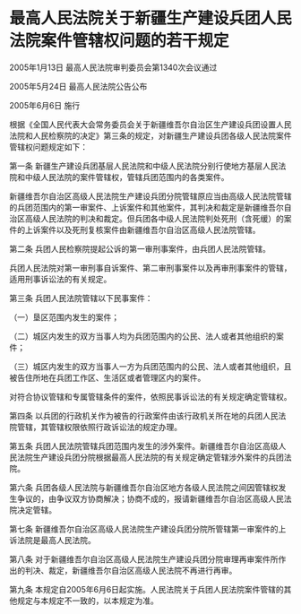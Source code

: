 # 最高人民法院关于新疆生产建设兵团人民法院案件管辖权问题的若干规定

2005年1月13日 最高人民法院审判委员会第1340次会议通过

2005年5月24日 最高人民法院公告公布

2005年6月6日 施行

<!-- INFO END -->

根据《全国人民代表大会常务委员会关于新疆维吾尔自治区生产建设兵团设置人民法院和人民检察院的决定》第三条的规定，对新疆生产建设兵团各级人民法院案件管辖权问题规定如下：

第一条 新疆生产建设兵团基层人民法院和中级人民法院分别行使地方基层人民法院和中级人民法院的案件管辖权，管辖兵团范围内的各类案件。

新疆维吾尔自治区高级人民法院生产建设兵团分院管辖原应当由高级人民法院管辖的兵团范围内的第一审案件、上诉案件和其他案件，其判决和裁定是新疆维吾尔自治区高级人民法院的判决和裁定。但兵团各中级人民法院判处死刑（含死缓）的案件的上诉案件以及死刑复核案件由新疆维吾尔自治区高级人民法院管辖。

第二条 兵团人民检察院提起公诉的第一审刑事案件，由兵团人民法院管辖。

兵团人民法院对第一审刑事自诉案件、第二审刑事案件以及再审刑事案件的管辖，适用刑事诉讼法的有关规定。

第三条 兵团人民法院管辖以下民事案件：

（一）垦区范围内发生的案件；

（二）城区内发生的双方当事人均为兵团范围内的公民、法人或者其他组织的案件；

（三）城区内发生的双方当事人一方为兵团范围内的公民、法人或者其他组织，且被告住所地在兵团工作区、生活区或者管理区内的案件。

对符合协议管辖和专属管辖条件的案件，依照民事诉讼法的有关规定确定管辖权。

第四条 以兵团的行政机关作为被告的行政案件由该行政机关所在地的兵团人民法院管辖，其管辖权限依照行政诉讼法的规定办理。

第五条 兵团人民法院管辖兵团范围内发生的涉外案件。新疆维吾尔自治区高级人民法院生产建设兵团分院根据最高人民法院的有关规定确定管辖涉外案件的兵团法院。

第六条 兵团各级人民法院与新疆维吾尔自治区地方各级人民法院之间因管辖权发生争议的，由争议双方协商解决；协商不成的，报请新疆维吾尔自治区高级人民法院决定管辖。

第七条 新疆维吾尔自治区高级人民法院生产建设兵团分院所管辖第一审案件的上诉法院是最高人民法院。

第八条 对于新疆维吾尔自治区高级人民法院生产建设兵团分院审理再审案件所作出的判决、裁定，新疆维吾尔自治区高级人民法院不再进行再审。

第九条 本规定自2005年6月6日起实施。人民法院关于兵团人民法院案件管辖的其他规定与本规定不一致的，以本规定为准。